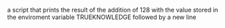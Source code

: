 a script that prints the result of the addition of 128 with the value stored in the enviroment variable TRUEKNOWLEDGE followed by a new line
